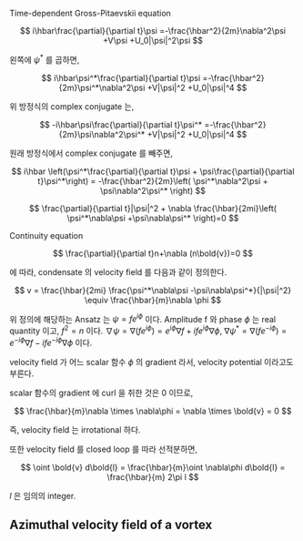 Time-dependent Gross-Pitaevskii equation

$$
i\hbar\frac{\partial}{\partial t}\psi =-\frac{\hbar^2}{2m}\nabla^2\psi +V\psi +U_0|\psi|^2\psi
$$

왼쪽에 $\psi^*$ 를 곱하면,

$$
i\hbar\psi^*\frac{\partial}{\partial t}\psi =-\frac{\hbar^2}{2m}\psi^*\nabla^2\psi +V|\psi|^2 +U_0|\psi|^4
$$

위 방정식의 complex conjugate 는,

$$
-i\hbar\psi\frac{\partial}{\partial t}\psi^* =-\frac{\hbar^2}{2m}\psi\nabla^2\psi^* +V|\psi|^2 +U_0|\psi|^4
$$

원래 방정식에서 complex conjugate 를 빼주면,

$$
i\hbar \left(\psi^*\frac{\partial}{\partial t}\psi + \psi\frac{\partial}{\partial t}\psi^*\right) = -\frac{\hbar^2}{2m}\left( \psi^*\nabla^2\psi + \psi\nabla^2\psi^* \right) 
$$

$$
\frac{\partial}{\partial t}|\psi|^2 + \nabla \frac{\hbar}{2mi}\left( \psi^*\nabla\psi +\psi\nabla\psi^* \right)=0
$$

Continuity equation 

$$
\frac{\partial}{\partial t}n+\nabla (n\bold{v})=0
$$

에 따라, condensate 의 velocity field 를 다음과 같이 정의한다.

$$
v = \frac{\hbar}{2mi} \frac{\psi^*\nabla\psi -\psi\nabla\psi^*}{|\psi|^2} \equiv \frac{\hbar}{m}\nabla \phi
$$

위 정의에 해당하는 Ansatz 는 $\psi = f e^{i\phi}$ 이다. Amplitude f 와 phase $\phi$ 는 real quantity 이고, $f^2=n$ 이다. $\nabla\psi= \nabla (fe^{i\phi})=e^{i\phi} \nabla f +ife^{i\phi}\nabla \phi$, $\nabla\psi^*= \nabla (fe^{-i\phi})=e^{-i\phi} \nabla f -ife^{-i\phi}\nabla \phi$ 이다.

velocity field 가 어느 scalar 함수 $\phi$ 의 gradient 라서, velocity potential 이라고도 부른다.

scalar 함수의 gradient 에 curl 을 취한 것은 0 이므로, 

$$
\frac{\hbar}{m}\nabla \times \nabla\phi = \nabla \times \bold{v} = 0
$$

즉, velocity field 는 irrotational 하다.

또한 velocity field 를 closed loop 를 따라 선적분하면,

$$
\oint \bold{v} d\bold{l} = \frac{\hbar}{m}\oint \nabla\phi d\bold{l} = \frac{\hbar}{m} 2\pi l
$$

$l$ 은 임의의 integer.

## Azimuthal velocity field of a vortex

